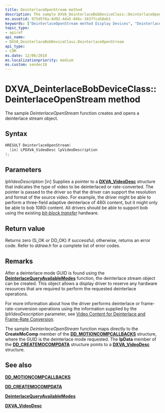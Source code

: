 ```yaml
---
title: DeinterlaceOpenStream method
description: The sample DXVA_DeinterlaceBobDeviceClass::DeinterlaceOpenStream function creates and opens a deinterlace stream object.
ms.assetid: 975d5f6a-8d92-4da5-846c-1637fca58eb1
keywords: ["DeinterlaceOpenStream method Display Devices", "DeinterlaceOpenStream method Display Devices , DXVA_DeinterlaceBobDeviceClass interface", "DXVA_DeinterlaceBobDeviceClass interface Display Devices , DeinterlaceOpenStream method"]
topic_type:
- apiref
api_name:
- DXVA_DeinterlaceBobDeviceClass.DeinterlaceOpenStream
api_type:
- COM
ms.date: 12/06/2018
ms.localizationpriority: medium
ms.custom: seodec18
---
```


# DXVA\_DeinterlaceBobDeviceClass::DeinterlaceOpenStream method


The sample *DeinterlaceOpenStream* function creates and opens a deinterlace stream object.

Syntax
------

```cpp
HRESULT DeinterlaceOpenStream(
  [in] LPDXVA_VideoDesc lpVideoDescription
);
```

Parameters
----------

*lpVideoDescription* \[in\]
Supplies a pointer to a [**DXVA\_VideoDesc**](https://msdn.microsoft.com/library/windows/hardware/ff564070) structure that indicates the type of video to be deinterlaced or rate-converted. The pointer is passed to the driver so that the driver can support the resolution and format of the source video. For example, the driver might be able to perform a three-field adaptive deinterlace of 480i content, but it might only be able to bob 1080i content. All drivers should be able to support bob using the existing [*bit-block transfer*](https://msdn.microsoft.com/library/windows/hardware/ff556272#wdkgloss-bit-block-transfer) hardware.

Return value
------------

Returns zero (S\_OK or DD\_OK) if successful; otherwise, returns an error code. Refer to *ddraw.h* for a complete list of error codes.

Remarks
-------

After a deinterlace mode GUID is found using the [**DeinterlaceQueryAvailableModes**](dxva-deinterlacecontainerdeviceclass-deinterlacequeryavailablemodes.md) function, the deinterlace stream object can be created. This object allows a display driver to reserve any hardware resources that are required to perform the requested deinterlace operations.

For more information about how the driver performs deinterlace or frame-rate-conversion operations using the information supplied by the *lpVideoDescription* parameter, see [Video Content for Deinterlace and Frame-Rate Conversion](https://msdn.microsoft.com/library/windows/hardware/ff570502).

The sample *DeinterlaceOpenStream* function maps directly to the **CreateMoComp** member of the [**DD\_MOTIONCOMPCALLBACKS**](https://msdn.microsoft.com/library/windows/hardware/ff551660) structure, where the GUID is the deinterlace mode requested. The **lpData** member of the [**DD\_CREATEMOCOMPDATA**](https://msdn.microsoft.com/library/windows/hardware/ff550529) structure points to a [**DXVA\_VideoDesc**](https://msdn.microsoft.com/library/windows/hardware/ff564070) structure.

## <span id="see_also"></span>See also


[**DD\_MOTIONCOMPCALLBACKS**](https://msdn.microsoft.com/library/windows/hardware/ff551660)

[**DD\_CREATEMOCOMPDATA**](https://msdn.microsoft.com/library/windows/hardware/ff550529)

[**DeinterlaceQueryAvailableModes**](dxva-deinterlacecontainerdeviceclass-deinterlacequeryavailablemodes.md)

[**DXVA\_VideoDesc**](https://msdn.microsoft.com/library/windows/hardware/ff564070)

 

 






